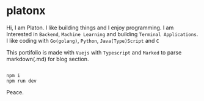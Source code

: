 # platonx

Hi, I am Platon.
I like building things and I enjoy programming.
I am Interested in `Backend`, `Machine Learning` 
and building `Terminal Applications`.
I like coding with `Go(golang)`, `Python`, `Java(Type)Script` and `C`

This portifolio is made with `Vuejs` with `Typescript` and `Marked`
to parse markdown(.md) for blog section.

```

npm i
npm run dev

```
Peace.
